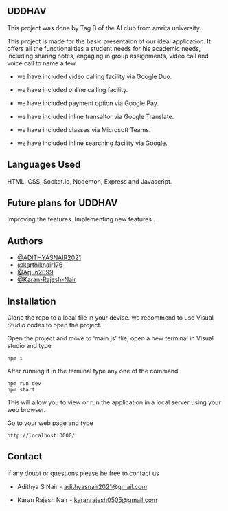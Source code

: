 
## UDDHAV
This project was done by Tag B of the AI club
from amrita university.

This project is made for the basic presentaion of our ideal
application. It offers all the functionalities a student needs for his academic needs,
including sharing notes, engaging in group assignments,
video call and voice call to name a few.

- we have included video calling facility via Google Duo.

- we have included online calling facility.

- we have included payment option via Google Pay.

- we have included inline transaltor via Google Translate.

- we have included classes via Microsoft Teams.

- we have included inline searching facility via Google.


 Languages Used
-----------------------------------------
 HTML, CSS, Socket.io, Nodemon, Express and Javascript.

 Future plans for UDDHAV
-----------------------------------------------------
 Improving the features. Implementing new features .






  
## Authors

- [@ADITHYASNAIR2021](https://github.com/ADITHYASNAIR2021)
- [@karthiknair176](https://github.com/karthiknair176)
- [@Arjun2099](https://github.com/Arjun2099)
- [@Karan-Rajesh-Nair](https://github.com/Karan-Rajesh-Nair)

  
## Installation

Clone the repo to a local file in your devise.
we recommend to use Visual Studio codes to open the project.


Open the project and move to 'main.js' flie, open a new
terminal in Visual studio and type
```
npm i
```
After running it in the terminal type any one of the 
command
```
npm run dev 
npm start
```
This will allow you to view or run the application in a local
server using your web browser.

Go to your web page and type
```
http://localhost:3000/
```

## Contact

If any doubt or questions please be free to contact us

- Adithya S Nair - adithyasnair2021@gmail.com

- Karan Rajesh Nair - karanrajesh0505@gmail.com

  